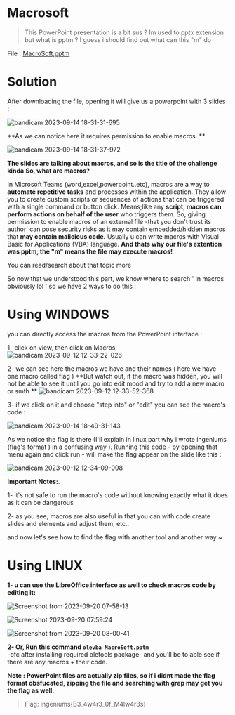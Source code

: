 # Macrosoft

> This PowerPoint presentation is a bit sus ? Im used to pptx extension but what is pptm ?
> I guess i should find out what can this "m" do

File : [MacroSoft.pptm](MacroSoft.pptm)

# Solution

After downloading the file, opening it will give us a powerpoint with 3 slides : 

![bandicam 2023-09-14 18-31-31-695](https://github.com/shadow1004/Ingeniums-Internal-CTF-2023-writeups/assets/68519098/616bdf17-6643-42d9-b26e-052543ce603c)

**As we can notice here it requires permission to enable macros. **

![bandicam 2023-09-14 18-31-37-972](https://github.com/shadow1004/Ingeniums-Internal-CTF-2023-writeups/assets/68519098/80759945-969f-46e7-8799-b80de6f9ed2f)

**The slides are talking about macros, and so is the title of the challenge kinda** 
**So, what are macros?**

In Microsoft Teams (word,excel,powerpoint..etc), macros are a way to **automate repetitive tasks** and processes within the application. They allow you to create custom scripts or sequences of actions that can be triggered with a single command or button click.
Means;like any **script, macros can perform actions on behalf of the user** who triggers them.
So, giving permission to enable macros of an external file -that you don't trust its author' can pose security risks as it may contain embedded/hidden macros that **may contain malicious code.**
Usually u can write macros with Visual Basic for Applications (VBA) language.
**And thats why our file's extention was pptm, the "m" means the file may execute macros!**

You can read/search about that topic more

So now that we understood this part, we know where to search ' in macros obviously lol ' so we have 2 ways to do this :

# Using WINDOWS

you can directly access the macros from the PowerPoint interface : 

1- click on view, then click on Macros
![bandicam 2023-09-12 12-33-22-026](https://github.com/shadow1004/Ingeniums-Internal-CTF-2023-writeups/assets/68519098/c90bb790-03de-493f-89aa-e91449376e22)

2- we can see here the macros we have and their names ( here we have one macro called flag ) 
**But watch out, if the macro was hidden, you will not be able to see it until you go into edit mood and try to add a new macro or smth **
![bandicam 2023-09-12 12-33-52-368](https://github.com/shadow1004/Ingeniums-Internal-CTF-2023-writeups/assets/68519098/43f14efd-49b0-4c1f-98a5-0be32866346e)

3- if we click on it and choose "step into" or "edit" you can see the macro's code : 

![bandicam 2023-09-14 18-49-31-143](https://github.com/shadow1004/Ingeniums-Internal-CTF-2023-writeups/assets/68519098/83bba6e1-4632-461d-aefd-87805928751d)

As we notice the flag is there (I'll explain in linux part why i wrote ingeniums (flag's format ) in a confusing way ).
Running this code - by opening that menu again and click run - will make the flag appear on the slide like this : 

![bandicam 2023-09-12 12-34-09-008](https://github.com/shadow1004/Ingeniums-Internal-CTF-2023-writeups/assets/68519098/4d2172a4-e26d-4d97-b080-0a96615ccf4b)

**Important Notes:**.

1- it's not safe to run the macro's code without knowing exactly what it does as it can be dangerous

2- as you see, macros are also useful in that you can with code create slides and elements and adjust them, etc..

and now let's see how to find the flag with another tool and another way ~

# Using LINUX

**1- u can use the LibreOffice interface as well to check macros code by editing it:**

![Screenshot from 2023-09-20 07-58-13](https://github.com/shadow1004/Ingeniums-Internal-CTF-2023-writeups/assets/68519098/40731a33-b233-4ded-8239-bd16bfe2ec7a)

![Screenshot 2023-09-20 07:59:24](https://github.com/shadow1004/Ingeniums-Internal-CTF-2023-writeups/assets/68519098/a372caa4-fd17-49ff-b009-717fe24de8b2)

![Screenshot from 2023-09-20 08-00-41](https://github.com/shadow1004/Ingeniums-Internal-CTF-2023-writeups/assets/68519098/3f3270a4-9898-40ad-92cc-7f0119106645)


**2- Or, Run this command `olevba MacroSoft.pptm ` <br>**
-ofc after installing required oletools package- and you'll be to able see if there are any macros + their code.

  **Note : PowerPoint files are actually zip files, so if i didnt made the flag format obsfucated, zipping the file and searching with grep may get you the flag as well.**

>Flag: ingeniums{B3_4w4r3_0f_M4lw4r3s}


